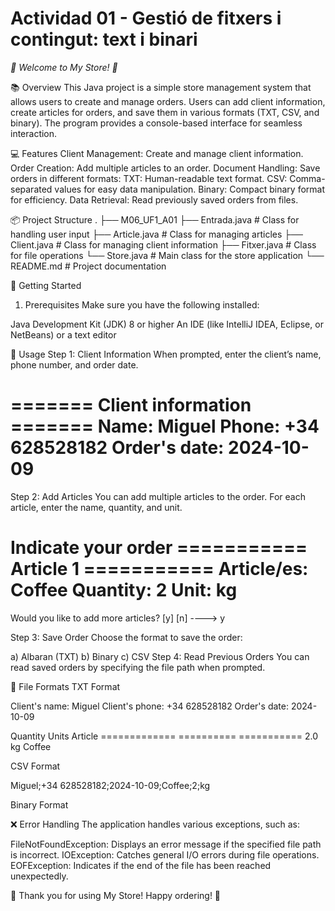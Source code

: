 # Actividad 01 - Gestió de fitxers i contingut: text i binari

<em> 🎉 Welcome to My Store! 🛒 </em>

📚 Overview
This Java project is a simple store management system that allows users to create and manage orders. Users can add client information, create articles for orders, and save them in various formats (TXT, CSV, and binary). The program provides a console-based interface for seamless interaction.

💻 Features
Client Management: Create and manage client information.
Order Creation: Add multiple articles to an order.
Document Handling: Save orders in different formats:
TXT: Human-readable text format.
CSV: Comma-separated values for easy data manipulation.
Binary: Compact binary format for efficiency.
Data Retrieval: Read previously saved orders from files.

📦 Project Structure
.
├── M06_UF1_A01
    ├── Entrada.java          # Class for handling user input
    ├── Article.java          # Class for managing articles
    ├── Client.java           # Class for managing client information
    ├── Fitxer.java           # Class for file operations
    └── Store.java            # Main class for the store application
    └── README.md            # Project documentation
    

🚀 Getting Started
1. Prerequisites
Make sure you have the following installed:

Java Development Kit (JDK) 8 or higher
An IDE (like IntelliJ IDEA, Eclipse, or NetBeans) or a text editor

📖 Usage
Step 1: Client Information
When prompted, enter the client’s name, phone number, and order date.

======= Client information =======
Name:        Miguel
Phone:       +34 628528182
Order's date: 2024-10-09
==================================

Step 2: Add Articles
You can add multiple articles to the order. For each article, enter the name, quantity, and unit.

Indicate your order
=========== Article 1 ===========
Article/es: Coffee
Quantity:   2
Unit:       kg
================================
Would you like to add more articles? [y] [n]
----> y

Step 3: Save Order
Choose the format to save the order:

a) Albaran (TXT)
b) Binary
c) CSV
Step 4: Read Previous Orders
You can read saved orders by specifying the file path when prompted.

📄 File Formats
TXT Format

Client's name:  Miguel
Client's phone: +34 628528182
Order's date:   2024-10-09

Quantity       Units     Article
============= ========== ===========
2.0           kg        Coffee

CSV Format

Miguel;+34 628528182;2024-10-09;Coffee;2;kg

Binary Format

❌ Error Handling
The application handles various exceptions, such as:

FileNotFoundException: Displays an error message if the specified file path is incorrect.
IOException: Catches general I/O errors during file operations.
EOFException: Indicates if the end of the file has been reached unexpectedly.

🎊 Thank you for using My Store! Happy ordering! 🎊